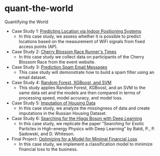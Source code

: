 # quant-the-world


Quantifying the World

* Case Study 1: [Predicting Location via Indoor Positioning Systems](./case_study_1)
  * In this case study, we assess whether it is possible to predict locations based on the measurement of WiFi signals from fixed access points (AP).
* Case Study 2: [Cherry Blossom Race Runner's Times](./case_study_2)
  * In this case study we collect data on participants of the Cherry Blossom Race from the event website.
* Case Study 3: [Prediction Spam Email Messages](./case_study_3)
  * This case study will demonstrate how to build a spam filter using an email dataset.
* Case Study 4: [Random Forest, XGBoost, and SVM](./case_study_4)
  * This study applies Random Forest, XGBoost, and an SVM to the same data set and the models are then compared in terms of processing speed, model accuracy, and model loss.
* Case Study 5: [Imputation of Housing Data](./case_study_5)
  * In this case study, we analyze the missingness of data and create imputations in the Russian Housing Dataset.
* Case Study 6: [Searching for the Higgs Boson with Deep Learning](./case_study_6)
  * In this case study, we replicate the paper “Searching for Exotic Particles in High-energy Physics with Deep Learning” by Baldi, P., P. Sadowski, and D. Whiteson.
* Final Project: [Optimizing for a Model for Minimal Financial Loss](./final_project)
  * In this case study, we implement a classification model to minimize financial loss to the business.
